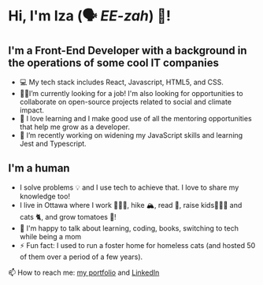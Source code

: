 # Hi, I'm Iza (🗣️ *EE-zah*) 👋!

## I'm a Front-End Developer with a background in the operations of some cool IT companies
* 💻 My tech stack includes React, Javascript, HTML5, and CSS.
* 👩‍💻I’m currently looking for a job! I'm also looking for opportunities to collaborate on open-source projects related to social and climate impact.
* 👯 I love learning and I make good use of all the mentoring opportunities that help me grow as a developer.
* 🌱 I’m recently working on widening my JavaScript skills and learning Jest and Typescript.

## I'm a human 
* I solve problems 💡 and I use tech to achieve that. I love to share my knowledge too! 
* I live in Ottawa where I work 👩🏼‍💻, hike 🏔️, read 📖, raise kids🤸🏻‍♀️ and cats 🐈, and grow tomatoes 🍅!
* 💬 I'm happy to talk about learning, coding, books, switching to tech while being a mom
* ⚡ Fun fact: I used to run a foster home for homeless cats (and hosted 50 of them over a period of a few years). 


📫 How to reach me: [my portfolio](https://izacodes.me/) and [LinkedIn](https://www.linkedin.com/in/izazw/)

